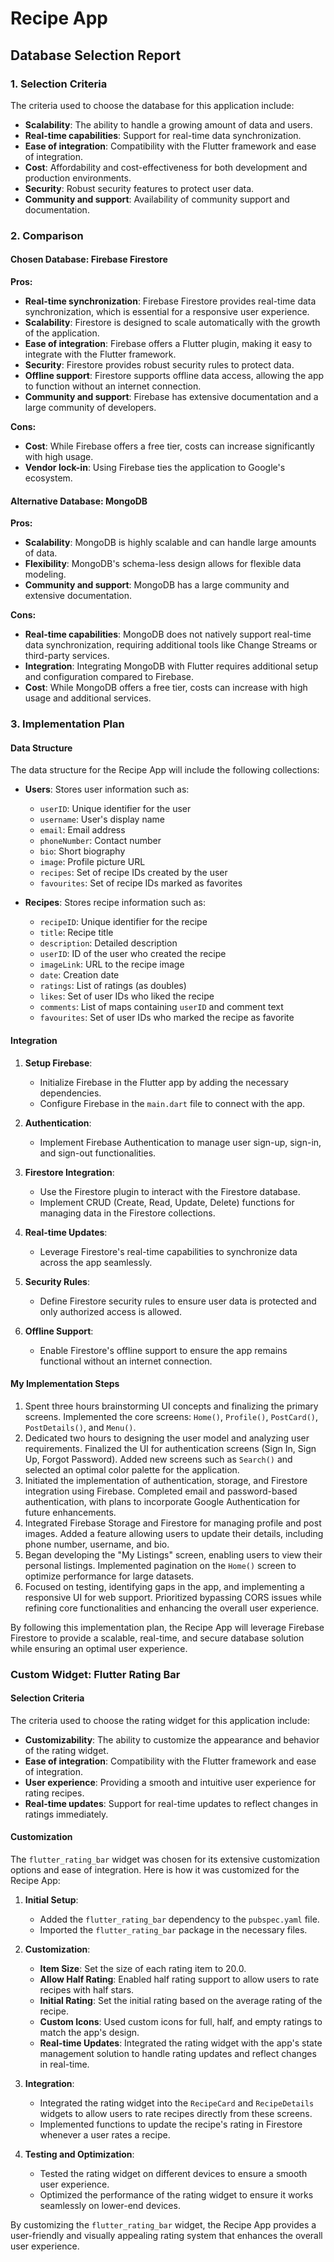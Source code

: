 # Recipe App

## Database Selection Report

### 1. Selection Criteria

The criteria used to choose the database for this application include:

- **Scalability**: The ability to handle a growing amount of data and users.
- **Real-time capabilities**: Support for real-time data synchronization.
- **Ease of integration**: Compatibility with the Flutter framework and ease of integration.
- **Cost**: Affordability and cost-effectiveness for both development and production environments.
- **Security**: Robust security features to protect user data.
- **Community and support**: Availability of community support and documentation.

### 2. Comparison

#### Chosen Database: Firebase Firestore

**Pros:**
- **Real-time synchronization**: Firebase Firestore provides real-time data synchronization, which is essential for a responsive user experience.
- **Scalability**: Firestore is designed to scale automatically with the growth of the application.
- **Ease of integration**: Firebase offers a Flutter plugin, making it easy to integrate with the Flutter framework.
- **Security**: Firestore provides robust security rules to protect data.
- **Offline support**: Firestore supports offline data access, allowing the app to function without an internet connection.
- **Community and support**: Firebase has extensive documentation and a large community of developers.

**Cons:**
- **Cost**: While Firebase offers a free tier, costs can increase significantly with high usage.
- **Vendor lock-in**: Using Firebase ties the application to Google's ecosystem.

#### Alternative Database: MongoDB

**Pros:**
- **Scalability**: MongoDB is highly scalable and can handle large amounts of data.
- **Flexibility**: MongoDB's schema-less design allows for flexible data modeling.
- **Community and support**: MongoDB has a large community and extensive documentation.

**Cons:**
- **Real-time capabilities**: MongoDB does not natively support real-time data synchronization, requiring additional tools like Change Streams or third-party services.
- **Integration**: Integrating MongoDB with Flutter requires additional setup and configuration compared to Firebase.
- **Cost**: While MongoDB offers a free tier, costs can increase with high usage and additional services.

### 3. Implementation Plan

#### Data Structure

The data structure for the Recipe App will include the following collections:

- **Users**: Stores user information such as:
  - `userID`: Unique identifier for the user
  - `username`: User's display name
  - `email`: Email address
  - `phoneNumber`: Contact number
  - `bio`: Short biography
  - `image`: Profile picture URL
  - `recipes`: Set of recipe IDs created by the user
  - `favourites`: Set of recipe IDs marked as favorites

- **Recipes**: Stores recipe information such as:
  - `recipeID`: Unique identifier for the recipe
  - `title`: Recipe title
  - `description`: Detailed description
  - `userID`: ID of the user who created the recipe
  - `imageLink`: URL to the recipe image
  - `date`: Creation date
  - `ratings`: List of ratings (as doubles)
  - `likes`: Set of user IDs who liked the recipe
  - `comments`: List of maps containing `userID` and comment text
  - `favourites`: Set of user IDs who marked the recipe as favorite

#### Integration

1. **Setup Firebase**:
   - Initialize Firebase in the Flutter app by adding the necessary dependencies.
   - Configure Firebase in the `main.dart` file to connect with the app.

2. **Authentication**:
   - Implement Firebase Authentication to manage user sign-up, sign-in, and sign-out functionalities.

3. **Firestore Integration**:
   - Use the Firestore plugin to interact with the Firestore database.
   - Implement CRUD (Create, Read, Update, Delete) functions for managing data in the Firestore collections.

4. **Real-time Updates**:
   - Leverage Firestore's real-time capabilities to synchronize data across the app seamlessly.

5. **Security Rules**:
   - Define Firestore security rules to ensure user data is protected and only authorized access is allowed.

6. **Offline Support**:
   - Enable Firestore's offline support to ensure the app remains functional without an internet connection.

#### My Implementation Steps

1. Spent three hours brainstorming UI concepts and finalizing the primary screens. Implemented the core screens: `Home()`, `Profile()`, `PostCard()`, `PostDetails()`, and `Menu()`.
2. Dedicated two hours to designing the user model and analyzing user requirements. Finalized the UI for authentication screens (Sign In, Sign Up, Forgot Password). Added new screens such as `Search()` and selected an optimal color palette for the application.
3. Initiated the implementation of authentication, storage, and Firestore integration using Firebase. Completed email and password-based authentication, with plans to incorporate Google Authentication for future enhancements.
4. Integrated Firebase Storage and Firestore for managing profile and post images. Added a feature allowing users to update their details, including phone number, username, and bio.
5. Began developing the "My Listings" screen, enabling users to view their personal listings. Implemented pagination on the `Home()` screen to optimize performance for large datasets.
6. Focused on testing, identifying gaps in the app, and implementing a responsive UI for web support. Prioritized bypassing CORS issues while refining core functionalities and enhancing the overall user experience.

By following this implementation plan, the Recipe App will leverage Firebase Firestore to provide a scalable, real-time, and secure database solution while ensuring an optimal user experience.

### Custom Widget: Flutter Rating Bar

#### Selection Criteria

The criteria used to choose the rating widget for this application include:

- **Customizability**: The ability to customize the appearance and behavior of the rating widget.
- **Ease of integration**: Compatibility with the Flutter framework and ease of integration.
- **User experience**: Providing a smooth and intuitive user experience for rating recipes.
- **Real-time updates**: Support for real-time updates to reflect changes in ratings immediately.

#### Customization

The `flutter_rating_bar` widget was chosen for its extensive customization options and ease of integration. Here is how it was customized for the Recipe App:

1. **Initial Setup**:
   - Added the `flutter_rating_bar` dependency to the `pubspec.yaml` file.
   - Imported the `flutter_rating_bar` package in the necessary files.

2. **Customization**:
   - **Item Size**: Set the size of each rating item to 20.0.
   - **Allow Half Rating**: Enabled half rating support to allow users to rate recipes with half stars.
   - **Initial Rating**: Set the initial rating based on the average rating of the recipe.
   - **Custom Icons**: Used custom icons for full, half, and empty ratings to match the app's design.
   - **Real-time Updates**: Integrated the rating widget with the app's state management solution to handle rating updates and reflect changes in real-time.

3. **Integration**:
   - Integrated the rating widget into the `RecipeCard` and `RecipeDetails` widgets to allow users to rate recipes directly from these screens.
   - Implemented functions to update the recipe's rating in Firestore whenever a user rates a recipe.

4. **Testing and Optimization**:
   - Tested the rating widget on different devices to ensure a smooth user experience.
   - Optimized the performance of the rating widget to ensure it works seamlessly on lower-end devices.

By customizing the `flutter_rating_bar` widget, the Recipe App provides a user-friendly and visually appealing rating system that enhances the overall user experience.
